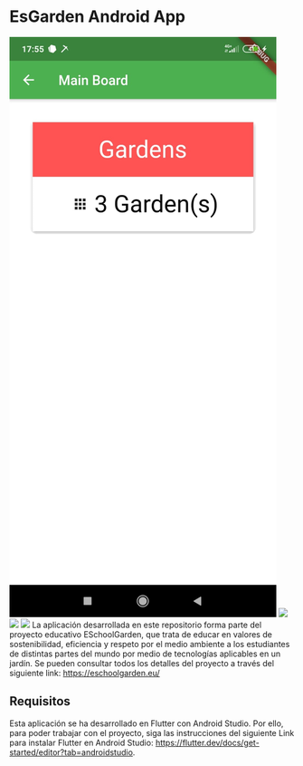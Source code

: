 # EsGarden Android App
![](images/Capt1.jpeg) ![](images/Capt2.png) ![](images/Capt3.png) ![](images/Capt4.png)
La aplicación desarrollada en este repositorio forma parte del proyecto educativo ESchoolGarden, que trata de educar en valores de sostenibilidad, eficiencia y respeto por el medio ambiente a los estudiantes de distintas partes del mundo por medio de tecnologías aplicables en un jardín. Se pueden consultar todos los detalles del proyecto a través del siguiente link: https://eschoolgarden.eu/ 


## Requisitos

Esta aplicación se ha desarrollado en Flutter con Android Studio. Por ello, para poder trabajar con el proyecto, siga las instrucciones del siguiente Link para instalar Flutter en Android Studio: https://flutter.dev/docs/get-started/editor?tab=androidstudio.


